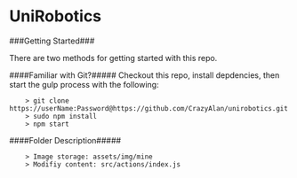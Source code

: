 # UniRobotics   

###Getting Started###

There are two methods for getting started with this repo.

####Familiar with Git?#####
Checkout this repo, install depdencies, then start the gulp process with the following:

```
	> git clone https://userName:Password@https://github.com/CrazyAlan/unirobotics.git
	> sudo npm install
	> npm start
```

####Folder Description#####

```
	> Image storage: assets/img/mine 
	> Modifiy content: src/actions/index.js
```

